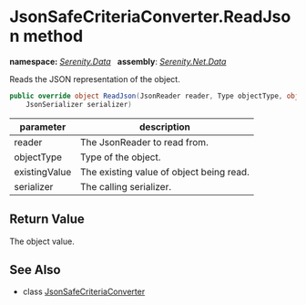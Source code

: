 # JsonSafeCriteriaConverter.ReadJson method
**namespace:** *[Serenity.Data](../../README.md#serenity.data-namespace)*   **assembly**: *[Serenity.Net.Data](../../README.md)*

Reads the JSON representation of the object.

```csharp
public override object ReadJson(JsonReader reader, Type objectType, object existingValue, 
    JsonSerializer serializer)
```

| parameter | description |
| --- | --- |
| reader | The JsonReader to read from. |
| objectType | Type of the object. |
| existingValue | The existing value of object being read. |
| serializer | The calling serializer. |

## Return Value

The object value.

## See Also

* class [JsonSafeCriteriaConverter](../JsonSafeCriteriaConverter.md)